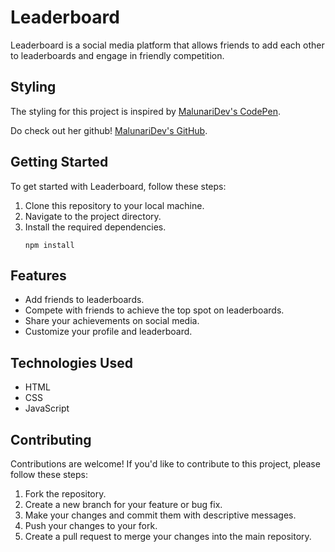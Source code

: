 # Leaderboard

Leaderboard is a social media platform that allows friends to add each other to leaderboards and engage in friendly competition.

## Styling

The styling for this project is inspired by [MalunariDev's CodePen](https://codepen.io/MalunariDev/pen/RweGGxx).

Do check out her github! [MalunariDev's GitHub](https://github.com/malunaridev).

## Getting Started

To get started with Leaderboard, follow these steps:

1. Clone this repository to your local machine.
2. Navigate to the project directory.
3. Install the required dependencies.
    ```shell
    npm install
    ```

## Features

-   Add friends to leaderboards.
-   Compete with friends to achieve the top spot on leaderboards.
-   Share your achievements on social media.
-   Customize your profile and leaderboard.

## Technologies Used

-   HTML
-   CSS
-   JavaScript

## Contributing

Contributions are welcome! If you'd like to contribute to this project, please follow these steps:

1. Fork the repository.
2. Create a new branch for your feature or bug fix.
3. Make your changes and commit them with descriptive messages.
4. Push your changes to your fork.
5. Create a pull request to merge your changes into the main repository.
